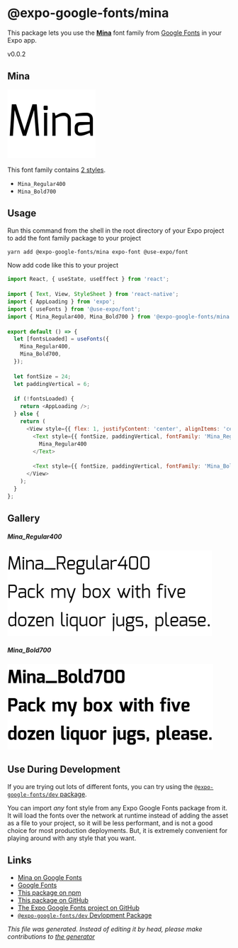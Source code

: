 # @expo-google-fonts/mina

This package lets you use the [**Mina**](https://fonts.google.com/specimen/Mina) font family from [Google Fonts](https://fonts.google.com/) in your Expo app.

v0.0.2

## Mina

![Mina](./font-family.png)

This font family contains [2 styles](#gallery).

- `Mina_Regular400`
- `Mina_Bold700`

## Usage

Run this command from the shell in the root directory of your Expo project to add the font family package to your project
```sh
yarn add @expo-google-fonts/mina expo-font @use-expo/font
```

Now add code like this to your project
```js
import React, { useState, useEffect } from 'react';

import { Text, View, StyleSheet } from 'react-native';
import { AppLoading } from 'expo';
import { useFonts } from '@use-expo/font';
import { Mina_Regular400, Mina_Bold700 } from '@expo-google-fonts/mina';

export default () => {
  let [fontsLoaded] = useFonts({
    Mina_Regular400,
    Mina_Bold700,
  });

  let fontSize = 24;
  let paddingVertical = 6;

  if (!fontsLoaded) {
    return <AppLoading />;
  } else {
    return (
      <View style={{ flex: 1, justifyContent: 'center', alignItems: 'center' }}>
        <Text style={{ fontSize, paddingVertical, fontFamily: 'Mina_Regular400' }}>
          Mina_Regular400
        </Text>

        <Text style={{ fontSize, paddingVertical, fontFamily: 'Mina_Bold700' }}>Mina_Bold700</Text>
      </View>
    );
  }
};

```

## Gallery

##### Mina_Regular400
![Mina_Regular400](./2cb3c2707dad5e0a5f21dbad8da10b86eb3b1da477394a33f4d47a819fafb82d.ttf.png)

##### Mina_Bold700
![Mina_Bold700](./7dae008ee6a398a7d7b23f1fbdeeaced41fd8ba3b71cb12b94900ded063f6467.ttf.png)


## Use During Development

If you are trying out lots of different fonts, you can try using the [`@expo-google-fonts/dev` package](https://www.npmjs.com/package/@expo-google-fonts/dev).

You can import *any* font style from any Expo Google Fonts package from it. It will load the fonts
over the network at runtime instead of adding the asset as a file to your project, so it will be 
less performant, and is not a good choice for most production deployments. But, it is extremely convenient
for playing around with any style that you want.

## Links

- [Mina on Google Fonts](https://fonts.google.com/specimen/Mina)
- [Google Fonts](https://fonts.google.com/)
- [This package on npm](https://www.npmjs.com/package/@expo-google-fonts/mina)
- [This package on GitHub](https://github.com/expo/google-fonts/tree/master/font-packages/mina)
- [The Expo Google Fonts project on GitHub](https://github.com/expo/google-fonts)
- [`@expo-google-fonts/dev` Devlopment Package](https://github.com/expo/google-fonts/tree/master/font-packages/dev)


*This file was generated. Instead of editing it by head, please make contributions to [the generator](https://github.com/expo/google-fonts/tree/master/packages/generator)*
